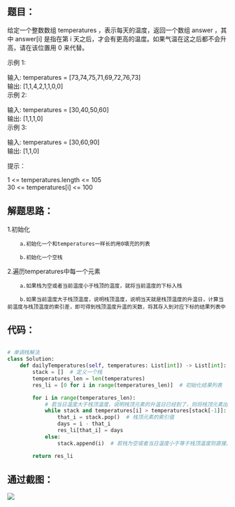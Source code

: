 
<BlogInfo id="1342" title="leetcode之每日温度（单调栈）" author="白日梦想猿" pv=0 read_times=0 pre_cost_time="51" category="leetcode100题" tag_list="['leetcode', '              单调栈']" create_time="2022.04.16 21:09:37.734063" update_time="2022.04.16 21:29:57" />

##  题目：

给定一个整数数组 temperatures ，表示每天的温度，返回一个数组 answer ，其中 answer[i] 是指在第 i
天之后，才会有更高的温度。如果气温在这之后都不会升高，请在该位置用 0 来代替。



示例 1:

输入: temperatures = [73,74,75,71,69,72,76,73]  
输出: [1,1,4,2,1,1,0,0]  
示例 2:

输入: temperatures = [30,40,50,60]  
输出: [1,1,1,0]  
示例 3:

输入: temperatures = [30,60,90]  
输出: [1,1,0]  


提示：

1 <= temperatures.length <= 105  
30 <= temperatures[i] <= 100



## 解题思路：

1.初始化

        a.初始化一个和temperatures一样长的用0填充的列表

        b.初始化一个空栈

2.遍历temperatures中每一个元素

        a.如果栈为空或者当前温度小于栈顶的温度，就将当前温度的下标入栈

        b.如果当前温度大于栈顶温度，说明栈顶温度，说明当天就是栈顶温度的升温日，计算当前温度与栈顶温度的索引差，即可得到栈顶温度升温的天数，将其存入到对应下标的结果列表中

       

## 代码：


```python

# 单调栈解法
class Solution:
    def dailyTemperatures(self, temperatures: List[int]) -> List[int]:
        stack = []  # 定义一个栈
        temperatures_len = len(temperatures)
        res_li = [0 for i in range(temperatures_len)]  # 初始化结果列表

        for i in range(temperatures_len):
            # 若当日温度大于栈顶温度，说明栈顶元素的升温日已经到了，则将栈顶元素出栈，计算其与当日相差的天数即可
            while stack and temperatures[i] > temperatures[stack[-1]]:
                that_i = stack.pop()  # 栈顶元素的索引值
                days = i - that_i
                res_li[that_i] = days
            else:
                stack.append(i)  # 若栈为空或者当日温度小于等于栈顶温度则直接入栈

        return res_li
```


## 通过截图：

![](http://www.lll.plus/media/image/2022/04/16/image-20220416212937-1.png)






















